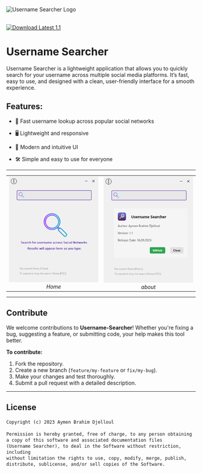 <div align="left">
  <img src="https://github.com/aymenbrahimdjelloul/Username-Searcher/blob/main/images/icon.ico" alt="Username Searcher Logo" width="80" height="80">
</div>

<br>

[![Download Latest 1.1](https://img.shields.io/badge/Download-Latest-brightgreen.svg)](https://github.com/aymenbrahimdjelloul/Username-Searcher/releases/latest) 


# **Username Searcher**

Username Searcher is a lightweight application that allows you to quickly search for your username across multiple social media platforms.
It’s fast, easy to use, and designed with a clean, user-friendly interface for a smooth experience.

## Features:

 - 🚀 Fast username lookup across popular social networks

 - 🖥️ Lightweight and responsive

 - 🎨 Modern and intuitive UI

 - 🛠️ Simple and easy to use for everyone

---

<div align="center">
  <table>
    <tr>
      <td align="center">
        <img src="https://github.com/aymenbrahimdjelloul/Username-Searcher/blob/main/images/screenshot_1.PNG" alt="Main Interface" width="350px"/>
        <br>
        <em>Home</em>
      </td>
      <td align="center">
        <img src="https://github.com/aymenbrahimdjelloul/Username-Searcher/blob/main/images/screenshot_2.PNG" alt="Username-Searcher about" width="350px"/>
        <br>
        <em>about</em>
      </td>
    </tr>
  </table>
</div>

---

## **Contribute**

We welcome contributions to **Username-Searcher**! Whether you're fixing a bug, suggesting a feature, or submitting code, your help makes this tool better.

**To contribute:**
1. Fork the repository.
2. Create a new branch (`feature/my-feature` or `fix/my-bug`).
3. Make your changes and test thoroughly.
4. Submit a pull request with a detailed description.

---

## **License**

~~~
Copyright (c) 2023 Aymen Brahim Djelloul

Permission is hereby granted, free of charge, to any person obtaining
a copy of this software and associated documentation files
(Username Searcher), to deal in the Software without restriction, including
without limitation the rights to use, copy, modify, merge, publish,
distribute, sublicense, and/or sell copies of the Software.
~~~
